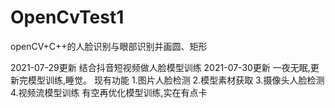# OpenCvTest1
openCV+C++的人脸识别与眼部识别并画圆、矩形

2021-07-29更新
结合抖音短视频做人脸模型训练
2021-07-30更新
一夜无眠,更新完模型训练,睡觉。
现有功能
1.图片人脸检测
2.模型素材获取
3.摄像头人脸检测
4.视频流模型训练
有空再优化模型训练,实在有点卡 
